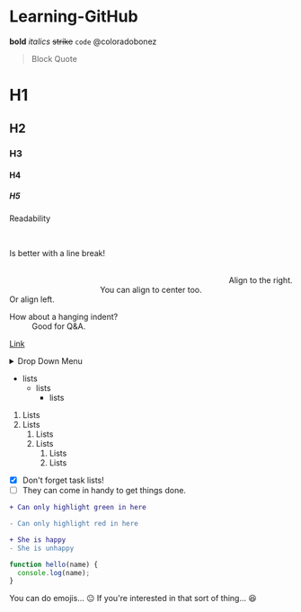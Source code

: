 # Learning-GitHub

**bold** *italics* <del>strike</del> `code` @coloradobonez

> Block Quote

# H1
## H2
### H3
#### H4
##### H5

Readability

</br>

Is better with a line break! 

</br>

<div align="right">Align to the right.</div>
<div align="center">You can align to center too.</div>
<div align="left">Or align left.</div>

<dl>
  <dt>How about a hanging indent?</dt>
  <dd>Good for Q&A.</dd>
</dl>

[Link](linkdotcom)

<details> <summary>Drop Down Menu</summary> </details>

- lists
  - lists
    - lists
1. Lists
2. Lists
    1. Lists
    2. Lists
        1. Lists
        2. Lists
- [x] Don't forget task lists! 
- [ ] They can come in handy to get things done. 

```diff
+ Can only highlight green in here

- Can only highlight red in here
```
```diff
+ She is happy
- She is unhappy
```
```javascript
function hello(name) {
  console.log(name);
}
```
 You can do emojis... :neutral_face: If you're interested in that sort of thing... :laughing: 
 

